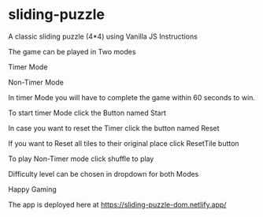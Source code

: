 # sliding-puzzle
A classic sliding puzzle (4*4) using Vanilla JS
Instructions

The game can be played in Two modes

Timer Mode

Non-Timer Mode


In timer Mode you will have to complete the game within 60 seconds to win.


To start timer Mode click the Button named Start


In case you want to reset the Timer click the button named Reset


If you want to Reset all tiles to their original place click ResetTile button


To play Non-Timer mode click shuffle to play


Difficulty level can be chosen in dropdown for both Modes


Happy Gaming

The app is deployed here at https://sliding-puzzle-dom.netlify.app/
